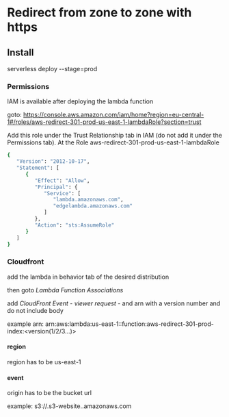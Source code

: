 # Redirect from zone to zone with https

## Install

serverless deploy --stage=prod

### Permissions

IAM is available after deploying the lambda function

goto: https://console.aws.amazon.com/iam/home?region=eu-central-1#/roles/aws-redirect-301-prod-us-east-1-lambdaRole?section=trust

Add this role under the Trust Relationship tab in IAM (do not add it under the Permissions tab).
At the Role aws-redirect-301-prod-us-east-1-lambdaRole

```bash
{
   "Version": "2012-10-17",
   "Statement": [
      {
         "Effect": "Allow",
         "Principal": {
            "Service": [
               "lambda.amazonaws.com",
               "edgelambda.amazonaws.com"
            ]
         },
         "Action": "sts:AssumeRole"
      }
   ]
}
```

### Cloudfront

add the lambda in behavior tab of the desired distribution

then goto *Lambda Function Associations*

add *CloudFront Event* - *viewer request* - and arn with a version number and do not include body

example arn: arn:aws:lambda:us-east-1:<your-aws-arn-id>:function:aws-redirect-301-prod-index:<version(1/2/3...)>

#### region

region has to be us-east-1

#### event

origin has to be the bucket url

example: s3://<origin-bucket>.s3-website.<bucket-region>.amazonaws.com
